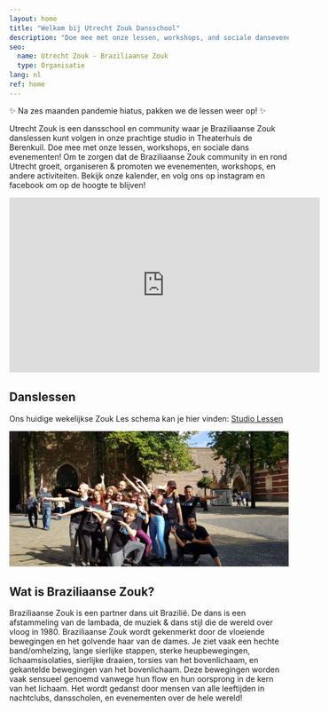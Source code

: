 ```yaml
---
layout: home
title: "Welkom bij Utrecht Zouk Dansschool"
description: "Doe mee met onze lessen, workshops, and sociale dansevenementen! Wij helpen groeien en ondersteunen de Braziliaanse Zouk community in en rond Utrecht."
seo:
  name: Utrecht Zouk - Braziliaanse Zouk
  type: Organisatie
lang: nl
ref: home
---
```


<section class="looming-notice">
 ✨
 Na zes maanden pandemie hiatus,
 pakken we de lessen weer op!
 ✨
</section>

Utrecht Zouk is een dansschool en community waar je Braziliaanse Zouk danslessen kunt volgen in onze prachtige studio in Theaterhuis de Berenkuil.
Doe mee met onze lessen,
workshops,
en sociale dans evenementen!
Om te zorgen dat de Braziliaanse Zouk community in en rond Utrecht groeit,
organiseren & promoten we evenementen,
workshops,
en andere activiteiten.
Bekijk onze kalender,
en volg ons op instagram en facebook
om op de hoogte te blijven!

<section>
  <div class="responsive-video">
  <iframe
    allow="accelerometer; autoplay; encrypted-media; gyroscope; picture-in-picture"
    allowfullscreen
    frameborder="0"
    height="315"
    src="https://www.youtube.com/embed/_bbMZ0g-d9g"
    width="560"
  ></iframe>
  </div>
</section>

## Danslessen

<p>
Ons huidige wekelijkse Zouk Les schema kan je hier vinden:
<a
  class="button"
  href="/studio-classes">
  Studio Lessen
</a>
</p>

![alt text](/international-zouk-day-2018.jpg "International Zouk Day Flashmob 2018")

## Wat is Braziliaanse Zouk?
Braziliaanse Zouk is een partner dans uit Brazilië.
De dans is een afstammeling van de lambada,
de muziek & dans stijl die de wereld over vloog in 1980.
Braziliaanse Zouk wordt gekenmerkt door de vloeiende bewegingen en het golvende haar van de dames.
Je ziet vaak een hechte band/omhelzing,
lange sierlijke stappen,
sterke heupbewegingen,
lichaamsisolaties,
sierlijke draaien,
torsies van het bovenlichaam,
en gekantelde bewegingen van het bovenlichaam.
Deze bewegingen worden vaak sensueel genoemd vanwege hun flow
en hun oorsprong in de kern van het lichaam.
Het wordt gedanst door mensen van alle leeftijden in
nachtclubs,
dansscholen,
en evenementen over de hele wereld!

